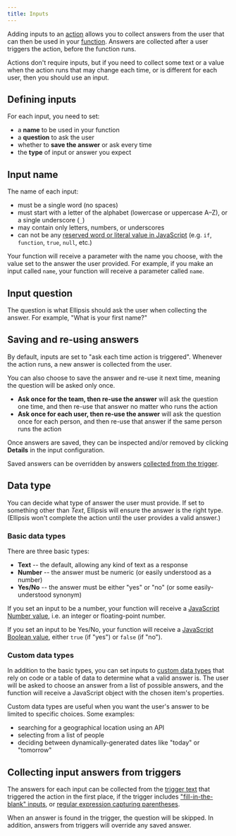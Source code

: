 ```yaml
---
title: Inputs
---
```


Adding inputs to an [action](./index.md) allows you to collect answers from the user that can then be used in your [function](./function.md). Answers are collected after a user triggers the action, before the function runs.

Actions don't require inputs, but if you need to collect some text or a value when the action runs that may change each time, or is different for each user, then you should use an input.

## Defining inputs

For each input, you need to set:

- a **name** to be used in your function
- a **question** to ask the user
- whether to **save the answer** or ask every time
- the **type** of input or answer you expect

## Input name

The name of each input:

- must be a single word (no spaces)
- must start with a letter of the alphabet (lowercase or uppercase A–Z), or a single underscore (`_`)
- may contain only letters, numbers, or underscores
- can not be any [reserved word or literal value in JavaScript](https://developer.mozilla.org/en-US/docs/Web/JavaScript/Reference/Lexical_grammar#Keywords) (e.g. `if`, `function`, `true`, `null`, etc.)

Your function will receive a parameter with the name you choose, with the value set to the answer the user provided. For example, if you make an input called `name`, your function will receive a parameter called `name`.

## Input question

The question is what Ellipsis should ask the user when collecting the answer. For example, "What is your first name?"

## Saving and re-using answers

By default, inputs are set to "ask each time action is triggered". Whenever the action runs, a new answer is collected from the user.

You can also choose to save the answer and re-use it next time, meaning the question will be asked only once.

- **Ask once for the team, then re-use the answer** will ask the question one time, and then re-use that answer no matter who runs the action
- **Ask once for each user, then re-use the answer** will ask the question once for each person, and then re-use that answer if the same person runs the action

Once answers are saved, they can be inspected and/or removed by clicking **Details** in the input configuration.

Saved answers can be overridden by answers [collected from the trigger](#collecting-input-answers-from-triggers).

## Data type

You can decide what type of answer the user must provide. If set to something other than _Text_, Ellipsis will ensure the answer is the right type. (Ellipsis won't complete the action until the user provides a valid answer.)

### Basic data types

There are three basic types:

- **Text** -- the default, allowing any kind of text as a response
- **Number** -- the answer must be numeric (or easily understood as a number)
- **Yes/No** -- the answer must be either "yes" or "no" (or some easily-understood synonym)

If you set an input to be a number, your function will receive a [JavaScript Number value](https://developer.mozilla.org/en-US/docs/Web/JavaScript/Reference/Global_Objects/Number), i.e. an integer or floating-point number.

If you set an input to be Yes/No, your function will receive a [JavaScript Boolean value](https://developer.mozilla.org/en-US/docs/Web/JavaScript/Reference/Global_Objects/Boolean), either `true` (if "yes") or `false` (if "no").

### Custom data types

In addition to the basic types, you can set inputs to [custom data types](../data_types/index.md) that rely on code or a table of data to determine what a valid answer is. The user will be asked to choose an answer from a list of possible answers, and the function will receive a JavaScript object with the chosen item's properties.

Custom data types are useful when you want the user's answer to be limited to specific choices. Some examples:

- searching for a geographical location using an API
- selecting from a list of people
- deciding between dynamically-generated dates like "today" or "tomorrow"

## Collecting input answers from triggers

The answers for each input can be collected from the [trigger text](./triggers.md) that triggered the action in the first place, if the trigger includes ["fill-in-the-blank" inputs](./triggers.md#fill-in-the-blank-input), or [regular expression capturing parentheses](./triggers.md#collecting-inputs-with-regular-expression-patterns).

When an answer is found in the trigger, the question will be skipped. In addition, answers from triggers will override any saved answer.
